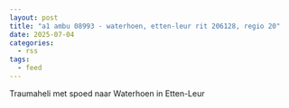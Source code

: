 ```yaml
---
layout: post
title: "a1 ambu 08993 - waterhoen, etten-leur rit 206128, regio 20"
date: 2025-07-04
categories: 
  - rss
tags: 
  - feed
---
```


Traumaheli met spoed naar Waterhoen in Etten-Leur
